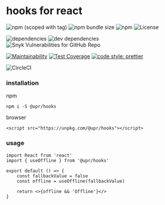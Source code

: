 # hooks for react

![npm (scoped with tag)](https://img.shields.io/npm/v/@upr/hooks/latest)
![npm bundle size](https://img.shields.io/bundlephobia/minzip/@upr/hooks)
![npm](https://img.shields.io/npm/dw/@upr/hooks)
![License](https://img.shields.io/github/license/at0g/hooks)

![dependencies](https://img.shields.io/david/peer/at0g/hooks)
![dev dependencies](https://img.shields.io/david/dev/at0g/hooks)
![Snyk Vulnerabilities for GitHub Repo](https://img.shields.io/snyk/vulnerabilities/github/at0g/hooks)

[![Maintainability](https://api.codeclimate.com/v1/badges/bd5093bb7e97e2e2937f/maintainability)](https://codeclimate.com/github/at0g/hooks/maintainability)
[![Test Coverage](https://api.codeclimate.com/v1/badges/bd5093bb7e97e2e2937f/test_coverage)](https://codeclimate.com/github/at0g/hooks/test_coverage)
[![code style: prettier](https://img.shields.io/badge/code_style-prettier-ff69b4.svg?style=flat-square)](https://github.com/prettier/prettier)

![CircleCI](https://img.shields.io/circleci/build/github/at0g/hooks/master)

### installation

npm

```
npm i -S @upr/hooks
```

browser

```
<script src="https://unpkg.com/@upr/hooks"></script>
```

### usage

```
import React from 'react'
import { useOffline } from '@upr/hooks'

export default () => {
    const fallbackValue = false
    const offline = useOffline(fallbackValue)

    return <>{offline && 'Offline'}</>
}
```
